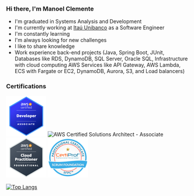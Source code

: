 ### Hi there, I'm Manoel Clemente

- I'm graduated in Systems Analysis and Development
- I'm currently working at [Itaú Unibanco](https://www.itau.com.br/) as a Software Engineer 
- I'm constantly learning
- I'm always looking for new challenges
- I like to share knowledge
- Work experience back-end projects (Java, Spring Boot, JUnit, Databases like RDS, DynamoDB, SQL Server, Oracle SQL, Infrastructure with cloud computing AWS Services like API Gateway, AWS Lambda, ECS with Fargate or EC2, DynamoDB, Aurora, S3, and Load balancers)

### Certifications
![AWS Certified Developer - Associate](https://github.com/ManoelClemente1/ManoelClemente1/blob/main/images/badge_developer_associate.png?raw=true)
![AWS Certified Solutions Architect - Associate](https://github.com/ManoelClemente1/ManoelClemente1/images/master/badge_achictect_associate.png?raw=true)
![AWS Certified Cloud Practitioner](https://github.com/ManoelClemente1/ManoelClemente1/blob/main/images/badge_cloud_practitioner.png?raw=true)
![Scrum Foundation Professional Certified (SFPC)](https://github.com/ManoelClemente1/ManoelClemente1/blob/main/images/badge_scrum.png?raw=true)


[![Top Langs](https://github-readme-stats.vercel.app/api/top-langs/?username=ManoelClemente1&layout=compact&theme=graywhite)](https://github.com/anuraghazra/github-readme-stats)

[linkedin]: https://www.linkedin.com/in/manoel-clemente/
[gmail]: mailto:manoelclemente9@outlook.com?subject=Olá
